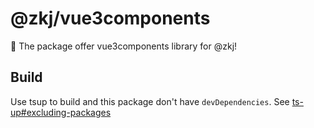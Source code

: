 # @zkj/vue3components

🚀 The package offer vue3components library for @zkj!

## Build

Use tsup to build and this package don't have `devDependencies`. See [ts-up#excluding-packages](https://tsup.egoist.dev/#excluding-packages)
